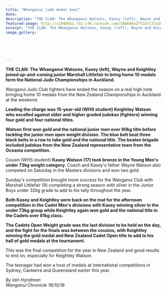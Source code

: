```yaml
---
title: "Whanganui judo medal haul"
date: 
description: "THE CLAN: The Whanganui Watsons, Kasey (left), Wayne and Keightley joined up-and-coming junior Marshall Littlefair to bring home 10 medals form the National Judo Championships in Auckland."
featured-image: http://c1940652.r52.cf0.rackcdn.com/580680a2ff2a7c37a3001126/The-Watson-Clan-10-medals-Nat-Judo-Champs-in-AK-Oct-2016.jpg
excerpt: "THE CLAN: The Whanganui Watsons, Kasey (left), Wayne and Keightley joined up-and-coming junior Marshall Littlefair to bring home 10 medals form the National Judo Championships in Auckland."
image_gallery:
    
    
    
    
    
---
```


<p><strong>THE CLAN: The Whanganui Watsons, Kasey (left), Wayne and Keightley joined up-and-coming junior Marshall Littlefair to bring home 10 medals form the National Judo Championships in Auckland.</strong></p>
<p>Wanganui Judo Club fighters have ended the season on a real high note bringing home 10 medals from the New Zealand Championships in Auckland at the weekend.</p>
<p><strong>Leading the charge was 15-year-old (WHS student) Keightley Watson who excelled against older and higher graded judokas (fighters) winning four gold and four national titles.</strong></p>
<p><strong>Watson</strong> <strong>first won gold and the national junior men over 90kg title before tackling the junior men open weight division. The blue belt beat three black belts in a row to take gold and the national title. The beaten brigade included judokas from the New Zealand representative team from the Oceania competition.</strong></p>
<p>Cousin (WHS student)&nbsp;<strong>Kasey Watson (17) took bronze in the Young Men's under 73kg weight category.</strong> Coach and Kasey's father Wayne Watson also competed on Saturday in the Masters divisions and won two gold.</p>
<p>Sunday's competition brought more success for the Wanganui Club with Marshall Littlefair (9) completing a strong season with silver in the Junior Boys under 32kg grade to add to his tally throughout the year.</p>
<p><strong>Both Kasey and Keightley were back on the mat for the afternoon competition in the Cadet Men's divisions with Kasey winning silver in the under 73kg group while Keightley again won gold and the national title in the Cadets over 81kg class.</strong></p>
<p><strong>The Cadets Open Weight grade was the last division to be held on the day, and the fight for the finals was between the cousins, with Keightley winning the gold medal and New Zealand Cadet Open title to add to his hall of gold medals at the tournament.</strong></p>
<p>This was the final competition for the year in New Zealand and good results to end on, especially for Keightley Watson.</p>
<p>The teenager had won a host of medals at international competitions in Sydney, Canberra and Queensland earlier this year.</p>
<p><em>By Iain Hyndman</em><br /><em>Wanganui Chronicle 19/10/16&nbsp;</em></p>


